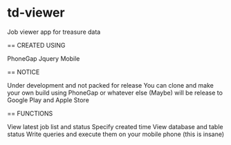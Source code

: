 td-viewer
=========

Job viewer app for treasure data

== CREATED USING

 PhoneGap
 Jquery Mobile

== NOTICE

 Under development and not packed for release
 You can clone and make your own build using PhoneGap or whatever else
 (Maybe) will be release to Google Play and Apple Store

== FUNCTIONS

 View latest job list and status
  <comming soon> Specify created time
 <coming soon> View database and table status
 <coming soon> Write queries and execute them on your mobile phone (this is insane)
